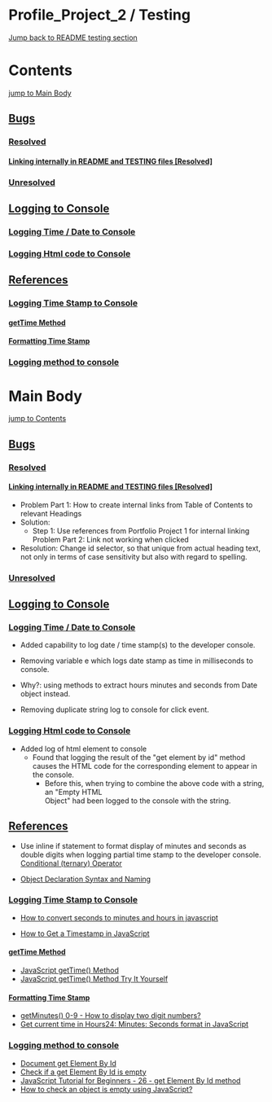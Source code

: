# Profile_Project_2 / Testing
[Jump back to README testing section](README.md/#testing-md-file-origin-link) <a id="testing-md-file-link"></a>

# Contents <a id="contents-link-contents"></a>
[jump to Main Body](#main-body-link)
## [Bugs](#bugs-link) <a id="bugs-link-contents"></a>
### [Resolved](#resolved-link) <a id="resolved-link-contents"></a>
#### [Linking internally in README and TESTING files [Resolved]](#linking-internally-in-readme-and-testing-files-resolved-link) <a id="linking-internally-in-readme-and-testing-files-resolved-link-contents"></a>
### [Unresolved](#unresolved-link) <a id="unresolved-link-contents"></a>
## [Logging to Console](#logging-to-console-link) <a id="logging-to-console-link-contents"></a>
### [Logging Time / Date to Console](#logging-time-date-to-console-link) <a id="logging-time-date-to-console-link-contents"></a>
### [Logging Html code to Console](#logging-html-code-to-console-link) <a id="logging-html-code-to-console-link-contents"></a>
## [References](#references-link) <a id="references-link-contents"></a>
### [Logging Time Stamp to Console](#logging-time-stamp-to-console-link) <a id="logging-time-stamp-to-console-link-contents"></a>
#### [getTime Method](#get-time-method-link) <a id="get-time-method-link-contents"></a>
#### [Formatting Time Stamp](#formatting-time-stamp-link) <a id="formatting-time-stamp-link-contents"></a>
### [Logging method to console](#logging-method-to-console-link) <a id="logging-method-to-console-link-contents"></a>


# Main Body <a id="main-body-link"></a>
[jump to Contents](#contents-link-contents)
## [Bugs](#bugs-link-contents)<a id="bugs-link"></a>
### [Resolved](#resolved-link-contents)<a id="resolved-link"></a>
#### [Linking internally in README and TESTING files [Resolved]](#linking-internally-in-readme-and-testing-files-resolved-link-contents)<a id="linking-internally-in-readme-and-testing-files-resolved-link"></a>

- Problem Part 1: How to create internal links from Table of Contents to relevant Headings
- Solution:
  - Step 1: Use references from Portfolio Project 1 for internal linking
Problem Part 2: Link not working when clicked
- Resolution: Change id selector, so that unique from actual heading text, not only in terms of case sensitivity but also with regard to spelling.

### [Unresolved](#unresolved-link-contents) <a id="unresolved-link"></a>

## [Logging to Console](#logging-to-console-link-contents) <a id="logging-to-console-link"></a>

### [Logging Time / Date to Console](#logging-time-date-to-console-link-contents) <a id="logging-time-date-to-console-link"></a>

- Added capability to log date / time stamp(s) to the developer console.

- Removing variable e which logs date stamp as time in milliseconds to console.
- Why?: using methods to extract hours minutes and seconds from Date object instead.

- Removing duplicate string log to console for click event.

### [Logging Html code to Console](#logging-html-code-to-console-link-contents) <a id="logging-html-code-to-console-link"></a>

- Added log of html element to console
    - Found that logging the result of the "get element by id" method causes the 
      HTML code for the corresponding element to appear in the console.
        - Before this, when trying to combine the above code with a string, an "Empty HTML     
          Object" had been logged to the console with the string.

## [References](#references-link-contents) <a id="references-link"></a>

- Use inline if statement to format display of minutes and seconds as double digits when logging partial time stamp to the developer console.  [Conditional (ternary) Operator](https://stackoverflow.com/questions/10270351/how-to-write-an-inline-if-statement-in-javascript)

- [Object Declaration Syntax and Naming](https://stackoverflow.com/questions/14339555/javascript-declare-variable-inside-object-declaration)

### [Logging Time Stamp to Console](#logging-time-stamp-to-console-link-contents) <a id="logging-time-stamp-to-console-link"></a>

- [How to convert seconds to minutes and hours in javascript](https://stackoverflow.com/questions/37096367/how-to-convert-seconds-to-minutes-and-hours-in-javascript)

- [How to Get a Timestamp in JavaScript](https://www.w3docs.com/snippets/javascript/how-to-get-a-timestamp-in-javascript.html)

#### [getTime Method](#get-time-method-link-contents) <a id="get-time-method-link"></a>

- [JavaScript getTime() Method](https://www.w3schools.com/jsref/jsref_gettime.asp)
- [JavaScript getTime() Method Try It Yourself](https://www.w3schools.com/jsref/tryit.asp?filename=tryjsref_gettime)

#### [Formatting Time Stamp](#formatting-time-stamp-link-contents) <a id="formatting-time-stamp-link"></a>

- [getMinutes() 0-9 - How to display two digit numbers?](https://stackoverflow.com/questions/8935414/getminutes-0-9-how-to-display-two-digit-numbers)
- [Get current time in Hours24: Minutes: Seconds format in JavaScript](https://www.includehelp.com/code-snippets/get-current-time-in-hours24-minutes-seconds-format-in-javascript.aspx)

### [Logging method to console](#logging-method-to-console-link-contents) <a id="logging-method-to-console-link"></a>

- [Document get Element By Id](https://developer.mozilla.org/en-US/docs/Web/API/Document/getElementById)
- [Check if a get Element By Id is empty](https://stackoverflow.com/questions/43441082/check-if-a-getelementbyid-is-empty)
- [JavaScript Tutorial for Beginners - 26 - get Element By Id method](https://youtu.be/h4-6JOQX9v4?t=325)
- [How to check an object is empty using JavaScript?](https://www.geeksforgeeks.org/how-to-check-an-object-is-empty-using-javascript/)